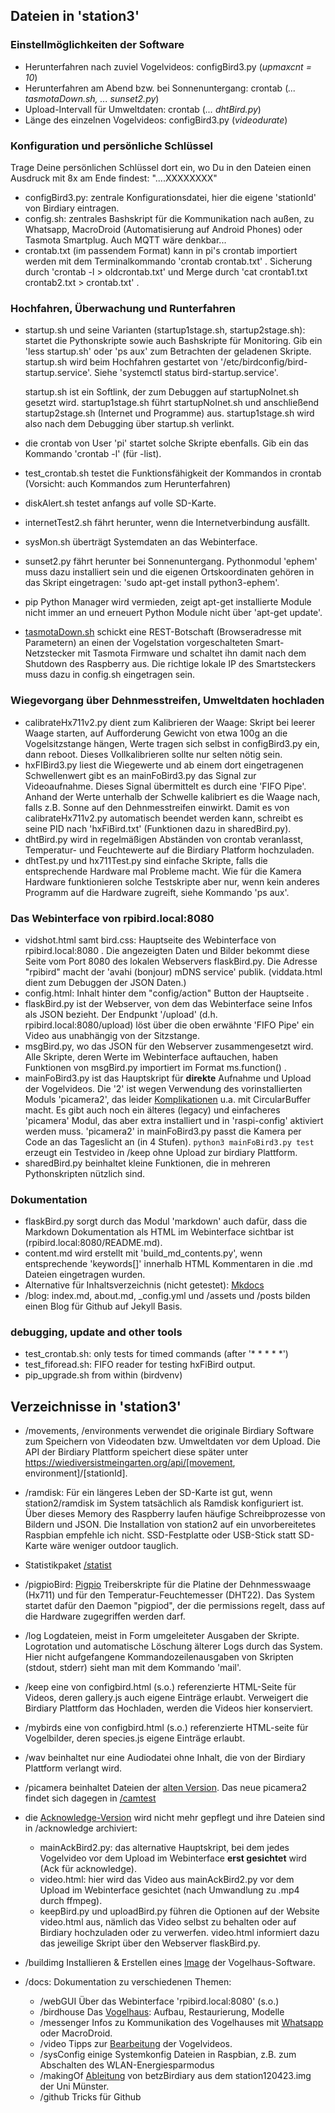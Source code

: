 <!--keywords[Konfiguration,Markdown,Startup,Tasmota,Whatsapp]-->

## Dateien in 'station3'

### Einstellmöglichkeiten der Software

- Herunterfahren nach zuviel Vogelvideos: configBird3.py (*upmaxcnt = 10*)
- Herunterfahren am Abend bzw. bei Sonnenuntergang: crontab (*... tasmotaDown.sh, ... sunset2.py*)
- Upload-Intervall für Umweltdaten: crontab (*... dhtBird.py*)
- Länge des einzelnen Vogelvideos: configBird3.py (*videodurate*)

### Konfiguration und persönliche Schlüssel

Trage Deine persönlichen Schlüssel dort ein, wo Du in den Dateien einen Ausdruck mit 8x am Ende findest: "....XXXXXXXX"

- configBird3.py: zentrale Konfigurationsdatei, hier die eigene 'stationId' von Birdiary eintragen.
- config.sh: zentrales Bashskript für die Kommunikation nach außen, zu Whatsapp, MacroDroid (Automatisierung auf Android Phones) oder Tasmota Smartplug. Auch MQTT wäre denkbar...
- crontab.txt (im passendem Format) kann in pi's crontab importiert werden mit dem Terminalkommando 'crontab crontab.txt' . Sicherung durch 'crontab -l > oldcrontab.txt' und Merge durch 'cat crontab1.txt crontab2.txt > crontab.txt' . 

### Hochfahren, Überwachung und Runterfahren

- startup.sh und seine Varianten (startup1stage.sh, startup2stage.sh): startet die Pythonskripte sowie auch Bashskripte für Monitoring. Gib ein 'less startup.sh' oder 'ps aux' zum Betrachten der geladenen Skripte. startup.sh wird beim Hochfahren gestartet von '/etc/birdconfig/bird-startup.service'. Siehe 'systemctl status bird-startup.service'. 

  startup.sh ist ein Softlink, der zum Debuggen auf startupNoInet.sh gesetzt wird. startup1stage.sh führt startupNoInet.sh und anschließend startup2stage.sh (Internet und Programme) aus. startup1stage.sh wird also nach dem Debugging über startup.sh verlinkt.

- die crontab von User 'pi' startet solche Skripte ebenfalls. Gib ein das Kommando 'crontab -l' (für -list).

- test_crontab.sh testet die Funktionsfähigkeit der Kommandos in crontab (Vorsicht: auch Kommandos zum Herunterfahren)

- diskAlert.sh testet anfangs auf volle SD-Karte.

- internetTest2.sh fährt herunter, wenn die Internetverbindung ausfällt.

- sysMon.sh überträgt Systemdaten an das Webinterface.

- sunset2.py fährt herunter bei Sonnenuntergang. Pythonmodul 'ephem' muss dazu installiert sein und die eigenen Ortskoordinaten gehören in das Skript eingetragen: 'sudo apt-get install python3-ephem'.

- pip Python Manager wird vermieden, zeigt apt-get installierte Module nicht immer an und erneuert Python Module nicht über 'apt-get update'.

- [tasmotaDown.sh](docs/tasmota/tasmota.md) schickt eine REST-Botschaft (Browseradresse mit Parametern) an einen der Vogelstation vorgeschalteten Smart-Netzstecker mit Tasmota Firmware und schaltet ihn damit nach dem Shutdown des Raspberry aus. Die richtige lokale IP des Smartsteckers muss dazu in config.sh eingetragen sein.

### Wiegevorgang über Dehnmesstreifen, Umweltdaten hochladen

- calibrateHx711v2.py dient zum Kalibrieren der Waage: Skript bei leerer Waage starten, auf Aufforderung Gewicht von etwa 100g an die Vogelsitzstange hängen, Werte tragen sich selbst in configBird3.py ein, dann reboot. Dieses Vollkalibrieren sollte nur selten nötig sein.
- hxFIBird3.py liest die Wiegewerte und ab einem dort eingetragenen Schwellenwert gibt es an mainFoBird3.py das Signal zur Videoaufnahme. Dieses Signal übermittelt es durch eine 'FIFO Pipe'. Anhand der Werte unterhalb der Schwelle kalibriert es die Waage nach, falls z.B. Sonne auf den Dehnmesstreifen einwirkt. Damit es von calibrateHx711v2.py automatisch beendet werden kann, schreibt es seine PID nach 'hxFiBird.txt' (Funktionen dazu in sharedBird.py).
- dhtBird.py wird in regelmäßigen Abständen von crontab veranlasst, Temperatur- und Feuchtewerte auf die Birdiary Platform hochzuladen.
- dhtTest.py und hx711Test.py sind einfache Skripte, falls die entsprechende Hardware mal Probleme macht. Wie für die Kamera Hardware funktionieren solche Testskripte aber nur, wenn kein anderes Programm auf die Hardware zugreift, siehe Kommando 'ps aux'.

### Das Webinterface von rpibird.local:8080

- vidshot.html samt bird.css: Hauptseite des Webinterface von rpibird.local:8080 . Die angezeigten Daten und Bilder bekommt diese Seite vom Port 8080 des lokalen Webservers flaskBird.py. Die Adresse "rpibird" macht der 'avahi (bonjour) mDNS service' publik. (viddata.html dient zum Debuggen der JSON Daten.)
- config.html: Inhalt hinter dem "config/action" Button der Hauptseite .
- flaskBird.py ist der Webserver, von dem das Webinterface seine Infos als JSON bezieht. Der Endpunkt '/upload' (d.h. rpibird.local:8080/upload) löst über die oben erwähnte 'FIFO Pipe' ein Video aus unabhängig von der Sitzstange.
- msgBird.py, wo das JSON für den Webserver zusammengesetzt wird. Alle Skripte, deren Werte im Webinterface auftauchen, haben Funktionen von msgBird.py importiert im Format ms.function() .
- mainFoBird3.py ist das Hauptskript für **direkte** Aufnahme und Upload der Vogelvideos. Die '2' ist wegen Verwendung des vorinstallierten Moduls 'picamera2', das leider [Komplikationen](picamera/picamera1.md) u.a. mit CircularBuffer macht. Es gibt auch noch ein älteres (legacy) und einfacheres 'picamera' Modul, das aber extra installiert und in 'raspi-config' aktiviert werden muss. 'picamera2' in mainFoBird3.py passt die Kamera per Code an das Tageslicht an (in 4 Stufen). `python3 mainFoBird3.py test` erzeugt ein Testvideo in /keep ohne Upload zur birdiary Plattform.
- sharedBird.py beinhaltet kleine Funktionen, die in mehreren Pythonskripten nützlich sind.

### Dokumentation
- flaskBird.py sorgt durch das Modul 'markdown' auch dafür, dass die Markdown Dokumentation als HTML im Webinterface sichtbar ist (rpibird.local:8080/README.md).
- content.md wird  erstellt mit 'build_md_contents.py', wenn entsprechende 'keywords[]' innerhalb HTML Kommentaren in die .md Dateien eingetragen wurden.
- Alternative für Inhaltsverzeichnis (nicht getestet): [Mkdocs](https://www.mkdocs.org/)
- /blog: index.md, about.md, _config.yml und /assets und /posts bilden einen Blog für Github auf Jekyll Basis.

### debugging, update and other tools
- test_crontab.sh: only tests for timed commands (after '* * * * *')
- test_fiforead.sh: FIFO reader for testing hxFiBird output.
- pip_upgrade.sh from within (birdvenv)


## Verzeichnisse in 'station3'

- /movements, /environments verwendet die originale Birdiary Software zum Speichern von Videodaten bzw. Umweltdaten vor dem Upload. Die API der Birdiary Plattform speichert diese später unter https://wiediversistmeingarten.org/api/[movement, environment]/[stationId].

- /ramdisk: Für ein längeres Leben der SD-Karte ist gut, wenn station2/ramdisk im System tatsächlich als Ramdisk konfiguriert ist. Über dieses Memory des Raspberry laufen häufige Schreibprozesse von Bildern und JSON. Die Installation von station2 auf ein unvorbereitetes Raspbian empfehle ich nicht. SSD-Festplatte oder USB-Stick statt SD-Karte wäre weniger outdoor tauglich.

- Statistikpaket [/statist](statist/doc/statsREADME.md)

- /pigpioBird: [Pigpio](https://abyz.me.uk/rpi/pigpio/examples.html) Treiberskripte für die Platine der Dehnmesswaage (Hx711) und für den Temperatur-Feuchtemesser (DHT22). Das System startet dafür den Daemon "pigpiod", der die permissions regelt, dass auf die Hardware zugegriffen werden darf.

- /log Logdateien, meist in Form umgeleiteter Ausgaben der Skripte. Logrotation und automatische Löschung älterer Logs durch das System. Hier nicht aufgefangene Kommandozeilenausgaben von Skripten (stdout, stderr) sieht man mit dem Kommando 'mail'.

- /keep eine von configbird.html (s.o.) referenzierte HTML-Seite für Videos, deren gallery.js auch eigene Einträge erlaubt. Verweigert die Birdiary Plattform das Hochladen, werden die Videos hier konserviert.

- /mybirds eine von configbird.html (s.o.) referenzierte HTML-seite für Vogelbilder, deren species.js eigene Einträge erlaubt.

- /wav beinhaltet nur eine Audiodatei ohne Inhalt, die von der Birdiary Plattform verlangt wird.

- /picamera beinhaltet Dateien der [alten Version](picamera/picamera1.md). Das neue picamera2 findet sich dagegen in [/camtest](camtest/picamera2.md)

- die [Acknowledge-Version](acknowledge/ackVersion.md) wird nicht mehr gepflegt und ihre Dateien sind in /acknowledge archiviert:

    - mainAckBird2.py: das alternative Hauptskript, bei dem jedes Vogelvideo vor dem Upload im Webinterface **erst gesichtet** wird (Ack für acknowledge).
    - video.html: hier wird das Video aus mainAckBird2.py vor dem Upload im Webinterface gesichtet (nach Umwandlung zu .mp4 durch ffmpeg).
    - keepBird.py und uploadBird.py führen die Optionen auf der Website video.html aus, nämlich das Video selbst zu behalten oder auf Birdiary hochzuladen oder zu verwerfen. video.html informiert dazu das jeweilige Skript über den Webserver flaskBird.py.

- /buildimg Installieren & Erstellen eines [Image](buildimg/buildimg.md) der Vogelhaus-Software.

- /docs: Dokumentation zu verschiedenen Themen:

	- /webGUI Über das Webinterface 'rpibird.local:8080' (s.o.)
	- /birdhouse Das [Vogelhaus](docs/birdhouse/birdhouse.md): Aufbau, Restaurierung, Modelle
	- /messenger Infos zu Kommunikation des Vogelhauses mit [Whatsapp](docs/messenger/whatsapp.md) oder MacroDroid.
	- /video Tipps zur [Bearbeitung](docs/video/videoHowto.md) der Vogelvideos.
	- /sysConfig einige Systemkonfig Dateien in Raspbian, z.B. zum Abschalten des WLAN-Energiesparmodus
	- /makingOf [Ableitung](docs/makingOf/ForkMakingof.md) von betzBirdiary aus dem station120423.img der Uni Münster.
	- /github Tricks für Github